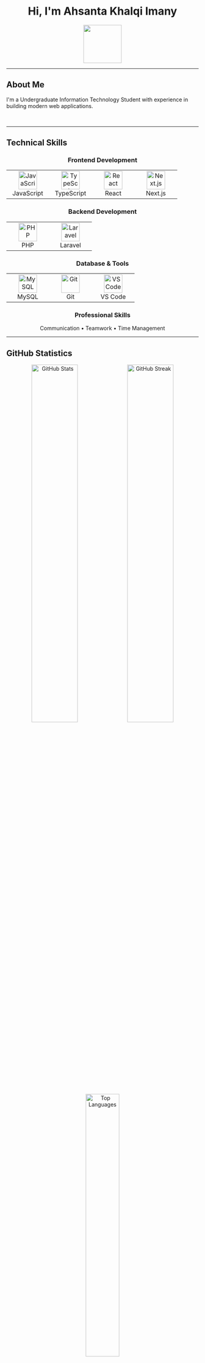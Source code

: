 <div align="center">

# Hi, I'm Ahsanta Khalqi Imany

<img src="https://user-images.githubusercontent.com/74038190/212284087-bbe7e430-757e-4901-90bf-4cd2ce3e1852.gif" width="100">
</div>

---

## About Me

I'm a Undergraduate Information Technology Student with experience in building modern web applications.



<br clear="both" />

---

## Technical Skills

<div align="center">

### Frontend Development
<table>
<tr>
<td align="center" width="96">
<img src="https://skillicons.dev/icons?i=js" width="48" height="48" alt="JavaScript" />
<br>JavaScript
</td>
<td align="center" width="96">
<img src="https://skillicons.dev/icons?i=ts" width="48" height="48" alt="TypeScript" />
<br>TypeScript
</td>
<td align="center" width="96">
<img src="https://skillicons.dev/icons?i=react" width="48" height="48" alt="React" />
<br>React
</td>
<td align="center" width="96">
<img src="https://skillicons.dev/icons?i=nextjs" width="48" height="48" alt="Next.js" />
<br>Next.js
</td>
</tr>
</table>

### Backend Development
<table>
<tr>
<td align="center" width="96">
<img src="https://skillicons.dev/icons?i=php" width="48" height="48" alt="PHP" />
<br>PHP
</td>
<td align="center" width="96">
<img src="https://skillicons.dev/icons?i=laravel" width="48" height="48" alt="Laravel" />
<br>Laravel
</td>
</tr>
</table>

### Database & Tools
<table>
<tr>
<td align="center" width="96">
<img src="https://skillicons.dev/icons?i=mysql" width="48" height="48" alt="MySQL" />
<br>MySQL
</td>
<td align="center" width="96">
<img src="https://skillicons.dev/icons?i=git" width="48" height="48" alt="Git" />
<br>Git
</td>
<td align="center" width="96">
<img src="https://skillicons.dev/icons?i=vscode" width="48" height="48" alt="VS Code" />
<br>VS Code
</td>
</tr>
</table>

### Professional Skills
Communication • Teamwork • Time Management

</div>

---

## GitHub Statistics

<div align="center">
  
<img src="https://github-readme-stats.vercel.app/api?username=santaimany&show_icons=true&theme=tokyonight&hide_border=true&count_private=true&include_all_commits=true" alt="GitHub Stats" width="49%" />
<img src="https://github-readme-streak-stats.herokuapp.com/?user=santaimany&theme=tokyonight&hide_border=true" alt="GitHub Streak" width="49%" />

<img src="https://github-readme-stats.vercel.app/api/top-langs/?username=santaimany&layout=compact&theme=tokyonight&hide_border=true&langs_count=8" alt="Top Languages" width="42%" />

</div>

---

## Contribution Activity

<div align="center">
  <img src="https://github-readme-activity-graph.vercel.app/graph?username=santaimany&custom_title=Santaimany's%20GitHub%20Activity%20Graph&bg_color=1a1b27&color=628fdb&line=628fdb&point=19f4d6&area_color=21262d&title_color=628fdb&area=true" alt="GitHub Activity Graph" />
</div>

---

## Coding Activity

<div align="center">

<!--START_SECTION:waka-->
<img src="https://github-profile-summary-cards.vercel.app/api/cards/profile-details?username=santaimany&theme=tokyonight" alt="Profile Summary" />

<img src="https://github-profile-summary-cards.vercel.app/api/cards/repos-per-language?username=santaimany&theme=tokyonight" width="32%" />
<img src="https://github-profile-summary-cards.vercel.app/api/cards/most-commit-language?username=santaimany&theme=tokyonight" width="32%" />
<img src="https://github-profile-summary-cards.vercel.app/api/cards/stats?username=santaimany&theme=tokyonight" width="32%" />
<!--END_SECTION:waka-->

</div>

---

## Featured Projects

<div align="center">
<table>
<tr>
<td width="50%">
<a href="https://github.com/santaimany/ecommerce-app">
<img src="https://github-readme-stats.vercel.app/api/pin/?username=santaimany&repo=SIPANDA&theme=tokyonight&hide_border=true" />
</a>
<p><strong>Tech Stack:</strong> React • Laravel • MySQL</p>

</td>
<td width="50%">
<a href="https://github.com/santaimany/task-manager">
<img src="https://github-readme-stats.vercel.app/api/pin/?username=santaimany&repo=SIPANDA&theme=tokyonight&hide_border=true" />
</a>
<p><strong>Tech Stack:</strong> Next.js • TypeScript • MySQL</p>
</td>
</tr>
</table>

</div>

---

## Recent Activity

<div align="center">

<img src="https://github-readme-stats.vercel.app/api?username=santaimany&show_icons=true&count_private=true&theme=tokyonight&hide_border=true&custom_title=Recent%20GitHub%20Activity" />

</div>

---

## Connect with Me

<div align="center">

[![LinkedIn](https://img.shields.io/badge/-LinkedIn-0077B5?style=for-the-badge&logo=linkedin&logoColor=white)](https://linkedin.com/in/yourusername)
[![Instagram](https://img.shields.io/badge/-Instagram-E4405F?style=for-the-badge&logo=instagram&logoColor=white)](https://instagram.com/yourusername)
[![Email](https://img.shields.io/badge/-Email-EA4335?style=for-the-badge&logo=gmail&logoColor=white)](mailto:your.email@example.com)
[![Portfolio](https://img.shields.io/badge/-Portfolio-000000?style=for-the-badge&logo=firefox&logoColor=white)](https://yourportfolio.com)

</div>

---

<div align="center">

<img src="https://komarev.com/ghpvc/?username=santaimany&color=blueviolet&style=for-the-badge&label=Profile+Views" />
<img src="https://img.shields.io/github/followers/santaimany?label=Followers&style=for-the-badge&color=blue&logo=github" />

**Thanks for visiting my profile**

<img src="https://user-images.githubusercontent.com/74038190/212284158-e840e285-664b-44d7-b79b-e264b5e54825.gif" width="400">

</div>
